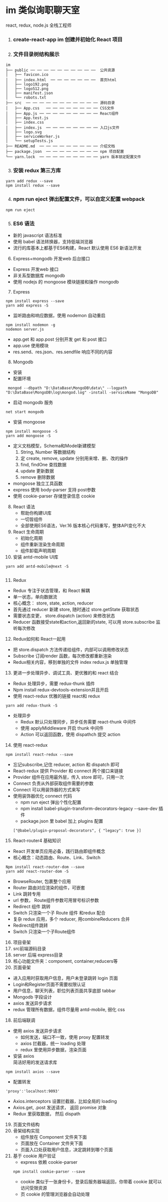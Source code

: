 # im 类似询职聊天室
react, redux, node.js 全栈工程师

1. ### create-react-app im 创建并初始化 React 项目

2. ### 文件目录树结构展示
```
im
├── public ── ── ── ── ── ── ── ── ── ──  公共资源
│   ├── favicon.ico
│   ├── index.html  ── ── ── ── ── ── ──  首页html
│   ├── logo192.png
│   ├── logo512.png
│   ├── manifest.json
│   └── robots.txt
├── src  ── ── ── ── ── ── ── ── ── ── ── 源码目录
│   ├── App.css   ── ── ── ── ── ── ── ── CSS文件
│   ├── App.js ── ── ── ── ── ── ── ── ── React组件
│   ├── App.test.js
│   ├── index.css
│   ├── index.js  ── ── ── ── ── ── ── ── 入口js文件
│   ├── logo.svg
│   ├── serviceWorker.js
│   └── setupTests.js
├── README.md  ── ── ── ── ── ── ── ── ── 介绍文档
├── package.json  ── ── ── ── ── ── ── ── npm 项目配置
└── yarn.lock  ── ── ── ── ── ── ── ── ── yarn 版本锁定配置文件
```

3. ### 安装 redux 第三方库
```
yarn add redux --save
npm install redux --save
```

4. ### npm run eject 弹出配置文件，可以自定义配置 webpack
```
npm run eject
```

5. ### ES6 语法
* 新的 javascript 语法标准
* 使用 babel 语法转换器，支持低端浏览器
* 流行的库基本上都基于ES6构建，React 默认使用 ES6 新语法开发

6. Express+mongodb 开发web 后台接口
* Express 开发web 接口
* 非关系型数据库 mongodb
* 使用 nodejs 的 mongoose 模块链接和操作 mongodb

7. Express
```
npm install express --save
yarn add express -S
```
* 监听路由和响应数据，使用 nodemon 自动重启
```
npm install nodemon -g
nodemon server.js
```
* app.get 和 app.post 分别开发 get 和 post 接口
* app.use 使用模块
* res.send、res.json、res.sendfile 响应不同的内容
8. Mongodb
* 安装 
* 配置环境
```
 mongod --dbpath "D:\DataBase\MongoDB\data\" --logpath "D:\DataBase\MongoDB\log\mongod.log" -install -serviceName "MongoDB"
```
* 启动 mongodb 服务
```
net start mongodb
```
* 安装 mongoose   
```
npm install mongoose -S
yarn add mongoose -S
```
* 定义文档模型，Schema和Model新建模型
   1. String, Number 等数据结构
   2. 定 create, remove, update 分别用来增、删、改的操作
   3. find, findOne 查找数据 
   4. update 更新数据
   5. remove 删除数据
* mongoose 独立工具函数
* express 使用 body-parser 支持 post参数
* 使用 cookie-parser 存储登录信息 cookie
8. React 语法
   * 帮助你构建UI库
   * 一切皆组件
   * 全部使用ES6语法，Ver.16 版本核心代码重写，整体API变化不大
9. React 生命周期
   + 初始化周期
   + 组件重新渲染生命周期
   + 组件卸载声明周期
10. 安装 antd-mobile UI库
   ```
   yarn add antd-mobile@next -S
   ```
   ```
  
   ```
11. Redux
   * Redux 专注于状态管理，和 React 解耦
   * 单一状态，单向数据流
   * 核心概念： store, state, action, reducer
   * 首先通过 reducer 新建 store, 随时通过 store.getState 获取状态
   * 需要状态变更， store.dispatch (action) 来修改状态
   * Reducer 函数接受state和action,返回新的state, 可以用 store.subscribe 监听每次修改
12. Redux如何和 React一起用
   * 把 store.dispatch 方法传递给组件，内部可以调用修改状态
   * Subscribe 订阅render 函数，每次修改都重新渲染
   * Redux相关内容，移到单独的文件 index redux.js 单独管理
13. 更进一步处理异步、调试工具、更优雅的和 react 结合
   * Redux 处理异步，需要 redux-thunk 插件
   * Npm install redux-devtools-extension并且开启
   * 使用 react-redux 优雅的链接 react和 redux
   ```
   yarn add redux-thunk -S
   ```
   * 处理异步
      + Redux 默认只处理同步，异步任务需要 react-thunk 中间件
      + 使用 applyMiddleware 开启 thunk 中间件
      + Action 可以返回函数，使用 dispathch 提交 action
14. 使用 react-redux
   ```
   npm install react-redux --save
   ```
   * 忘记subscribe,记住 reducer, action 和 dispatch 即可
   * React-redux 提供 Provider 和 connect 两个接口来链接
   * Provider 组件在应用最外层，传入 store 即可，只用一次
   * Connect 负责从外部获取组件需要的参数
   * Connect 可以用装饰器的方式来写
   * 使用装饰器优化 connect 代码
      + npm run eject 弹出个性化配置
      + npm install babel-plugin-transform-decorators-legacy --save-dev 插件
      + package.json 里 babel 加上 plugins 配置
      ```
      ["@babel/plugin-proposal-decorators", { "legacy": true }]
      ```
15. React-router4 基础知识
   * React 开发单页应用必备，践行路由即组件概念
   * 核心概念：动态路由、Route、Link、Switch
   ```
   Npm install react-router-dom --save
   yarn add react-router-dom -S
   ```
   * BrowseRouter, 包裹整个应用
   * Router 路由对应渲染的组件，可嵌套
   * Link 跳转专用
   * url 参数， Route组件参数可用冒号标识参数
   * Redirect 组件 跳转
   * Switch 只渲染一个子 Route 组件
   和redux 配合
   * 复杂 redux 应用，多个 reducer, 用combineReducers 合并
   * Redirect组件跳转
   * Switch 只渲染一个子Route组件   
16. 项目骨架
   1. src前端源码目录
   2. server 后端 express目录
   3. 核心功能文件夹：component, container,reducers等
17. 页面骨架
   * 进入应用时获取用户信息，用户未登录跳转 login 页面
   * Login和Register页面不需要权限认证
   * 用户信息，聊天列表，职位列表页面共享底部 tabbar
   * Mongodb 字段设计
   * axios 发送异步请求
   * redux 管理所有数据，组件尽量用 antd-mobile, 弱化 css
18. 前后端联调
   * 使用 axios 发送异步请求
      * 如何发送，端口不一致，使用 proxy 配置转发
      * axios 拦截器，统一 loading 处理
      * redux 里使用异步数据，渲染页面
   * 安装  axios   
   简洁好用的发送请求库
   ```
   npm install axios --save
   ```
   * 配置转发
   ```
   'proxy':'localhost:9093'
   ```
   * Axios.interceptors 设置拦截器，比如全局的 loading
   * Axios.get, .post 发送请求， 返回 promise 对象
   * Redux 里获取数据， 然后 dispath
19. 页面文件结构
   1. 骨架结构实现
      * 组件放在 Component 文件夹下面
      * 页面放在 Container 文件夹下面
      * 页面入口处获取用户信息，决定跳转到哪个页面
   2. 基于 cookie 用户验证
      * express 依赖 cookie-parser
      ```
      npm install cookie-parser --save
      ```
      * cookie 类似于一张身份卡，登录后服务器端返回，你带着 cookie 就可以访问受限资源
      * 页 cookie 的管理浏览器会自动处理